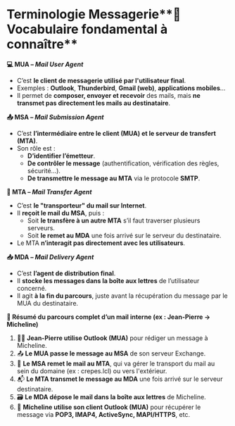 # Terminologie Messagerie**🧾 Vocabulaire fondamental à connaître**

**💻 MUA – *Mail User Agent***

- C’est **le client de messagerie utilisé par l'utilisateur final**.
- Exemples : **Outlook**, **Thunderbird**, **Gmail (web)**, **applications mobiles**…
- Il permet de **composer, envoyer et recevoir** des mails, mais **ne transmet pas directement les mails au destinataire**.



**📤 MSA – *Mail Submission Agent***

- C’est **l’intermédiaire entre le client (MUA) et le serveur de transfert (MTA)**.
- Son rôle est :
  - **D’identifier l’émetteur**.
  - **De contrôler le message** (authentification, vérification des règles, sécurité…).
  - **De transmettre le message au MTA** via le protocole **SMTP**.



**🚚 MTA – *Mail Transfer Agent***

- C’est **le "transporteur" du mail sur Internet**.
- Il **reçoit le mail du MSA**, puis :
  - Soit **le transfère à un autre MTA** s’il faut traverser plusieurs serveurs.
  - Soit **le remet au MDA** une fois arrivé sur le serveur du destinataire.
- Le MTA **n’interagit pas directement avec les utilisateurs**.



**📥 MDA – *Mail Delivery Agent***

- C’est **l’agent de distribution final**.
- Il **stocke les messages dans la boîte aux lettres** de l’utilisateur concerné.
- Il agit **à la fin du parcours**, juste avant la récupération du message par le MUA du destinataire.

**🔄 Résumé du parcours complet d’un mail interne (ex : Jean-Pierre → Micheline)**

1.  🧑‍💻 **Jean-Pierre utilise Outlook (MUA)** pour rédiger un message à Micheline.
2.  📤 **Le MUA passe le message au MSA** de son serveur Exchange.
3.  🚚 **Le MSA remet le mail au MTA**, qui va gérer le transport du mail au sein du domaine (ex : crepes.lcl) ou vers l'extérieur.
4.  📬 **Le MTA transmet le message au MDA** une fois arrivé sur le serveur destinataire.
5.  🗃️ **Le MDA dépose le mail dans la boîte aux lettres** de Micheline.
6.  📱 **Micheline utilise son client Outlook (MUA)** pour récupérer le message via **POP3, IMAP4, ActiveSync, MAPI/HTTPS**, etc.

